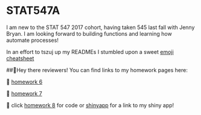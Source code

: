 # STAT547A

I am new to the STAT 547 2017 cohort, having taken 545 last fall with Jenny Bryan. I am looking forward to building functions and learning how automate processes! 

In an effort to tszuj up my READMEs I stumbled upon a sweet [emoji cheatsheet](https://www.webpagefx.com/tools/emoji-cheat-sheet/)

##:wave:Hey there reviewers! You can find links to my homework pages here:

:water_buffalo: [homework 6](https://github.com/emwest/STAT547A/tree/master/hw6)

:ram: [homework 7](https://github.com/emwest/STAT547A/tree/master/hw07)

:ox: click [homework 8](https://github.com/emwest/STAT547A/tree/master/hw08) for code or [shinyapp](https://emwest.shinyapps.io/Sample_for_STAT547_emwest_2017/) for a link to my shiny app!
